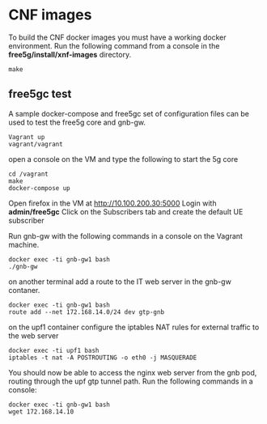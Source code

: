 # CNF images

To build the CNF docker images you must have a working docker environment. Run the following command from a console in the __free5g/install/xnf-images__ directory. 

```
make
```

## free5gc test

A sample docker-compose and free5gc set of configuration files can be used to test the free5g core and gnb-gw.

```
Vagrant up
vagrant/vagrant
```

open a console on the VM and type the following to start the 5g core

```
cd /vagrant
make
docker-compose up
```

Open firefox in the VM at http://10.100.200.30:5000
Login with __admin/free5gc__
Click on the Subscribers tab and create the default UE subscriber

Run gnb-gw with the following commands in a console on the Vagrant machine.

```
docker exec -ti gnb-gw1 bash
./gnb-gw
```

on another terminal add a route to the IT web server in the gnb-gw contaner. 

```
docker exec -ti gnb-gw1 bash
route add --net 172.168.14.0/24 dev gtp-gnb
```

on the upf1 container configure the iptables NAT rules for external traffic to the web server

```
docker exec -ti upf1 bash
iptables -t nat -A POSTROUTING -o eth0 -j MASQUERADE
```

You should now be able to access the nginx web server from the gnb pod, routing through the upf gtp tunnel path. Run the following commands in a console:

```
docker exec -ti gnb-gw1 bash
wget 172.168.14.10
```
